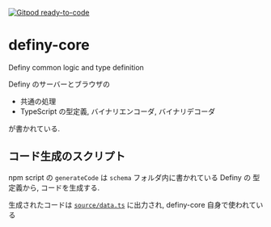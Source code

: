 [![Gitpod ready-to-code](https://img.shields.io/badge/Gitpod-ready--to--code-blue?logo=gitpod)](https://gitpod.io/#https://github.com/narumincho/definy-core)

# definy-core

Definy common logic and type definition

Definy のサーバーとブラウザの

- 共通の処理
- TypeScript の型定義, バイナリエンコーダ, バイナリデコーダ

が書かれている.

## コード生成のスクリプト

npm script の `generateCode` は `schema` フォルダ内に書かれている Definy の 型定義から, コードを生成する.

生成されたコードは [`source/data.ts`](https://github.com/narumincho/definy-core/blob/main/source/data.ts) に出力され, definy-core 自身で使われている
